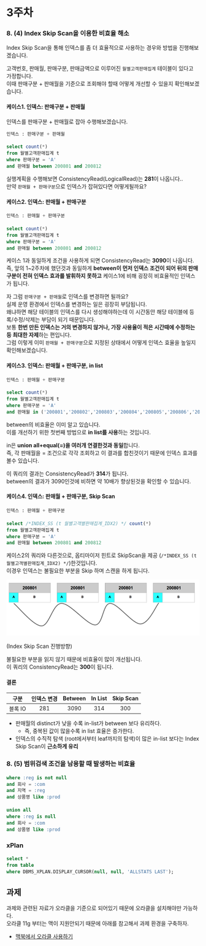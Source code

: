 # 3주차

### 8. (4) Index Skip Scan을 이용한 비효율 해소

Index Skip Scan을 통해 인덱스를 좀 더 효율적으로 사용하는 경우와 방법을 진행해보겠습니다.  
  
고객번호, 판매월, 판매구분, 판매금액으로 이루어진 ```월별고객판매집계``` 테이블이 있다고 가정합니다.  
이때 판매구분 + 판매월을 기준으로 조회해야 할때 어떻게 개선할 수 있을지 확인해보겠습니다.

#### 케이스1. 인덱스: 판매구분 + 판매월

인덱스를 판매구분 + 판매월로 잡아 수행해보겠습니다.

```sql
인덱스 : 판매구분 + 판매월

select count(*)
from 월별고객판매집계 t
where 판매구분 = 'A'
and 판매월 between 200801 and 200812
```

실행계획을 수행해보면 ConsistencyRead(LogicalRead)는 **281**이 나옵니다..  
만약 ```판매월 + 판매구분```으로 인덱스가 잡혀있다면 어떻게될까요?

#### 케이스2. 인덱스: 판매월 + 판매구분

```sql
인덱스 : 판매월 + 판매구분

select count(*)
from 월별고객판매집계 t
where 판매구분 = 'A'
and 판매월 between 200801 and 200812
```

케이스 1과 동일하게 조건을 사용하게 되면 ConsistencyRead는 **3090**이 나옵니다.  
즉, 앞의 1~2주차에 했던것과 동일하게 **between이 먼저 인덱스 조건이 되어 뒤의 판매구분이 전혀 인덱스 효과를 발휘하지 못하고** 케이스1에 비해 굉장히 비효율적인 인덱스가 됩니다.  

자 그럼 ```판매구분 + 판매월```로 인덱스를 변경하면 될까요?  
실제 운영 환경에서 인덱스를 변경하는 일은 굉장히 부담됩니다.  
왜냐하면 해당 테이블의 인덱스를 다시 생성해야하는데 이 시간동안 해당 테이블에 등록/수정/삭제는 부담이 되기 때문입니다.  
보통 **한번 만든 인덱스는 거의 변경하지 않거나, 가장 사용율이 적은 시간때에 수정하는 등 최대한 자제**하는 편입니다.  
그럼 이렇게 이미 ```판매월 + 판매구분```으로 지정된 상태에서 어떻게 인덱스 효율을 높일지 확인해보겠습니다.

#### 케이스3. 인덱스: 판매월 + 판매구분, in list

```sql
인덱스 : 판매월 + 판매구분

select count(*)
from 월별고객판매집계 t
where 판매구분 = 'A'
and 판매월 in ('200801','200802','200803','200804','200805','200806','200807','200808','200808','200810','200811','200812');
```

between의 비효율은 이미 알고 있습니다.  
이를 개선하기 위한 첫번째 방법으로 **in list를 사용**하는 것입니다.  
  
in은 **union all+equal(=)을 여러개 연결한것과 동일**합니다.  
즉, 각 판매월을 = 조건으로 각각 조회하고 이 결과를 합친것이기 때문에 인덱스 효과를 볼수 있습니다.  
  
이 쿼리의 결과는 ConsistencyRead가 **314**가 됩니다.  
between의 결과가 3090인것에 비하면 약 10배가 향상된것을 확인할 수 있습니다.  

#### 케이스4. 인덱스: 판매월 + 판매구분, Skip Scan

```sql
인덱스 : 판매월 + 판매구분

select /*INDEX_SS (t 월별고객별판매집계_IDX2) */ count(*)
from 월별고객판매집계 t
where 판매구분 = 'A'
and 판매월 between 200801 and 200812
```

케이스2의 쿼리와 다른것으로, 옵티마이저 힌트로 SkipScan을 제공 (```/*INDEX_SS (t 월별고객별판매집계_IDX2) */```)한것입니다.  
이경우 인덱스는 불필요한 부분을 Skip 하며 스캔을 하게 됩니다.

![3_skipscan](./images/3_skipscan.png)

(Index Skip Scan 진행방향)  
  
불필요한 부분을 읽지 않기 때문에 비효율이 많이 개선됩니다.  
이 쿼리의 ConsistencyRead는 **300**이 됩니다.

#### 결론

|   구분  | 인덱스 변경 | Between | In List | Skip Scan |
|:-------:|:-----------:|:-------:|:-------:|:---------:|
| 블록 IO |     281     |   3090  |   314   |    300    |

* 판매월의 distinct가 낮을 수록 in-list가 between 보다 유리하다.
  * 즉, 중복된 값이 많을수록 in list 효율은 증가한다.
* 인덱스의 수직적 탐색 (root에서부터 leaf까지의 탐색)이 많은 in-list 보다는 Index Skip Scan이 **근소하게 유리** 

### 8. (5) 범위검색 조건을 남용할 때 발생하는 비효율

```sql
where :reg is not null
and 회사 = :com
and 지역 = :reg
and 상품명 like :prod

union all
where :reg is null
and 회사 = :com
and 상품명 like :prod  
```

### xPlan

```sql
select * 
from table
where DBMS_XPLAN.DISPLAY_CURSOR(null, null, 'ALLSTATS LAST');
```

## 과제

과제와 관련된 자료가 오라클을 기준으로 되어있기 때문에 오라클을 설치해야만 가능하다.  
오라클 11g 부터는 맥이 지원안되기 때문에 아래를 참고해서 과제 환경을 구축하자.

* [맥북에서 오라클 사용하기](http://jojoldu.tistory.com/169)


